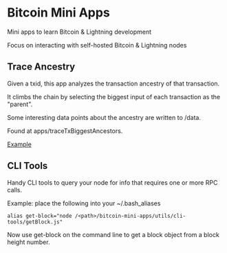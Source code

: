 # Bitcoin Mini Apps

Mini apps to learn Bitcoin & Lightning development

Focus on interacting with self-hosted Bitcoin & Lightning nodes

## Trace Ancestry

Given a txid, this app analyzes the transaction ancestry of that transaction.

It climbs the chain by selecting the biggest input of each transaction as the "parent".

Some interesting data points about the ancestry are written to /data.

Found at apps/traceTxBiggestAncestors.

[Example](https://github.com/alex-klyuev/bitcoin-mini-apps/tree/master/apps/traceTxBiggestAncestors#example-usage)

## CLI Tools

Handy CLI tools to query your node for info that requires one or more RPC calls.

Example: place the following into your ~/.bash_aliases

```
alias get-block="node /<path>/bitcoin-mini-apps/utils/cli-tools/getBlock.js"
```

Now use get-block on the command line to get a block object from a block height number.